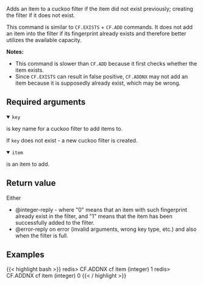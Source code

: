 Adds an item to a cuckoo filter if the item did not exist previously; creating the filter if it does not exist.

This command is similar to `CF.EXISTS` + `CF.ADD` commands. It does not add an item into the filter if its fingerprint already exists and therefore better utilizes the available capacity.

<note><b>Notes:</b>

- This command is slower than `CF.ADD` because it first checks whether the item exists.
- Since `CF.EXISTS` can result in false positive, `CF.ADDNX` may not add an item because it is supposedly already exist, which may be wrong.

</note>

## Required arguments

<details open><summary><code>key</code></summary>

is key name for a cuckoo filter to add items to.

If `key` does not exist - a new cuckoo filter is created.
</details>

<details open><summary><code>item</code></summary>

is an item to add.
</details>

## Return value

Either

- @integer-reply - where "0" means that an item with such fingerprint already exist in the filter, and "1" means that the item has been successfully added to the filter.
- @error-reply on error (invalid arguments, wrong key type, etc.) and also when the filter is full.

## Examples

{{< highlight bash >}}
redis> CF.ADDNX cf item
(integer) 1
redis> CF.ADDNX cf item
(integer) 0
{{< / highlight >}}
